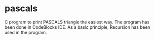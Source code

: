 # pascals
C program to print PASCALS triangle the easiest way. 
The program has been done in CodeBlocks IDE. As a basic principle, Recursion has been used in the program. 
